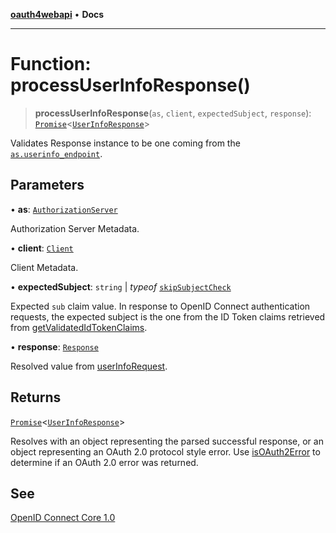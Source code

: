 [**oauth4webapi**](../README.md) • **Docs**

***

# Function: processUserInfoResponse()

> **processUserInfoResponse**(`as`, `client`, `expectedSubject`, `response`): [`Promise`](https://developer.mozilla.org/docs/Web/JavaScript/Reference/Global_Objects/Promise)\<[`UserInfoResponse`](../interfaces/UserInfoResponse.md)\>

Validates Response instance to be one coming from the
[`as.userinfo_endpoint`](../interfaces/AuthorizationServer.md#userinfo_endpoint).

## Parameters

• **as**: [`AuthorizationServer`](../interfaces/AuthorizationServer.md)

Authorization Server Metadata.

• **client**: [`Client`](../interfaces/Client.md)

Client Metadata.

• **expectedSubject**: `string` \| *typeof* [`skipSubjectCheck`](../variables/skipSubjectCheck.md)

Expected `sub` claim value. In response to OpenID Connect authentication
  requests, the expected subject is the one from the ID Token claims retrieved from
  [getValidatedIdTokenClaims](getValidatedIdTokenClaims.md).

• **response**: [`Response`](https://developer.mozilla.org/docs/Web/API/Response)

Resolved value from [userInfoRequest](userInfoRequest-1.md).

## Returns

[`Promise`](https://developer.mozilla.org/docs/Web/JavaScript/Reference/Global_Objects/Promise)\<[`UserInfoResponse`](../interfaces/UserInfoResponse.md)\>

Resolves with an object representing the parsed successful response, or an object
  representing an OAuth 2.0 protocol style error. Use [isOAuth2Error](isOAuth2Error-1.md) to determine if an
  OAuth 2.0 error was returned.

## See

[OpenID Connect Core 1.0](https://openid.net/specs/openid-connect-core-1_0.html#UserInfo)
